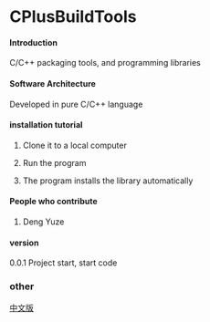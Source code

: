 # CPlusBuildTools

#### Introduction

C/C++ packaging tools, and programming libraries

#### Software Architecture

Developed in pure C/C++ language

#### installation tutorial

1. Clone it to a local computer

2. Run the program

3. The program installs the library automatically

#### People who contribute

1. Deng Yuze

#### version

0.0.1 Project start, start code
### other
[中文版](https://github.com/21dyz21/CPlusBuildTools/blob/main/README.md)
